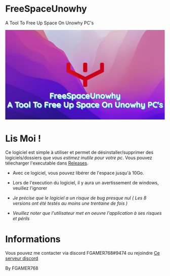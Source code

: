 # FreeSpaceUnowhy
A Tool To Free Up Space On Unowhy PC's

![Image](https://github.com/FGAMER768/FreeSpaceUnowhy/blob/master/Images_Releases/FreeSpaceUnowhy.png)

# Lis Moi !

Ce logiciel est simple à utiliser et permet de désinstaller/supprimer des logiciels/dossiers que *vous estimez inutile pour votre pc*.
Vous pouvez télecharger l'executable dans [Releases](https://github.com/FGAMER768/FreeSpaceUnowhy/releases).

- Avec ce logiciel, vous pouvez libérer de l'espace jusqu'à 10Go.

- Lors de l'execution du logiciel, il y aura un avertissement de windows, veuillez l'ignorer

- *Je précise que le logiciel a un risque de bug presque nul ( Les 8 versions ont été testés au moins une trentaine de fois )*

- *Veuillez noter que l'utilisateur met en oeuvre l'application à ses risques et périls*

# Informations

Vous pouvez me contacter via discord FGAMER768#9474 ou rejoindre [Ce serveur discord](https://discord.gg/yCKHujMY99)

By FGAMER768
